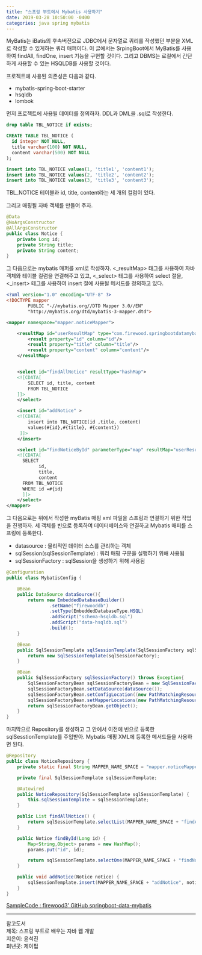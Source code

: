 ```yaml
---
title: "스프링 부트에서 Mybatis 사용하기"
date: 2019-03-28 10:50:00 -0400
categories: java spring mybatis
---
```


MyBatis는 iBatis의 후속버전으로 JDBC에서 문자열로 쿼리를 작성했던 부분을 XML로 작성할 수 있게하는 쿼리 매퍼이다. 이 글에서는 SrpingBoot에서 MyBatis를 사용하여 findAll, findOne, insert 기능을 구현할 것이다. 그리고 DBMS는 로컬에서 간단하게 사용할 수 있는 HSQLDB를 사용할 것이다.

프로젝트에 사용된 의존성은 다음과 같다.
- mybatis-spring-boot-starter
- hsqldb
- lombok

먼저 프로젝트에 사용될 데이터를 정의하자. DDL과 DML을 .sql로 작성한다. 

```sql
drop table TBL_NOTICE if exists;

CREATE TABLE TBL_NOTICE (
  id integer NOT NULL,
  title varchar(100) NOT NULL,
  content varchar(500) NOT NULL
);
```

```sql
insert into TBL_NOTICE values(1, 'title1', 'content1');
insert into TBL_NOTICE values(2, 'title2', 'content2');
insert into TBL_NOTICE values(3, 'title3', 'content3');
```

TBL_NOTICE 테이블과 id, title, content라는 세 개의 컬럼이 있다.

그리고 매핑될 자바 객체를 만들어 주자.

```java
@Data
@NoArgsConstructor
@AllArgsConstructor
public class Notice {
    private Long id;
    private String title;
    private String content;
}
```

그 다음으로는 mybatis 매퍼를 xml로 작성하자. <_resultMap> 태그를 사용하여 자바객체와 테이블 컬럼을 연결해주고 있고, <_select> 테그를 사용하여 select 절을, <_insert> 테그를 사용하여 insert 절에 사용될 메서드를 정의하고 있다.

```xml
<?xml version="1.0" encoding="UTF-8" ?>
<!DOCTYPE mapper
        PUBLIC "-//mybatis.org//DTD Mapper 3.0//EN"
        "http://mybatis.org/dtd/mybatis-3-mapper.dtd">

<mapper namespace="mapper.noticeMapper">

    <resultMap id="userResultMap" type="com.firewood.springbootdatamybatis.notice.Notice">
        <result property="id" column="id"/>
        <result property="title" column="title"/>
        <result property="content" column="content"/>
    </resultMap>


    <select id="findAllNotice" resultType="hashMap">
    <![CDATA[
		SELECT id, title, content
		FROM TBL_NOTICE
	]]>
    </select>

    <insert id="addNotice" >
    <![CDATA[
        insert into TBL_NOTICE(id ,title, content)
        values(#{id},#{title}, #{content})
     ]]>
    </insert>

    <select id="findNoticeById" parameterType="map" resultMap="userResultMap">
    <![CDATA[
      SELECT
            id,
            title,
            content
      FROM TBL_NOTICE
      WHERE id =#{id}
      ]]>
    </select>
</mapper>
```

그 다음으로는 위에서 작성한 myBatis 매핑 xml 파일을 스프링과 연결하기 위한 작업을 진행하자. 세 객체를 빈으로 등록하여 데이터베이스와 연결하고 Mybatis 매퍼를 스프링에 등록한다.
- datasource : 물리적인 데이터 소스를 관리하는 객체 
- sqlSession(sqlSessionTemplate) : 쿼리 매핑 구문을 실행하기 위해 사용됨
- sqlSessionFactory : sqlSession을 생성하기 위해 사용됨

```java
@Configuration
public class MybatisConfig {

    @Bean
    public DataSource dataSource(){
        return new EmbeddedDatabaseBuilder()
                .setName("firewooddb")
                .setType(EmbeddedDatabaseType.HSQL)
                .addScript("schema-hsqldb.sql")
                .addScript("data-hsqldb.sql")
                .build();
    }

    @Bean
    public SqlSessionTemplate sqlSessionTemplate(SqlSessionFactory sqlSessionFactory) {
        return new SqlSessionTemplate(sqlSessionFactory);
    }

    @Bean
    public SqlSessionFactory sqlSessionFactory() throws Exception{
        SqlSessionFactoryBean sqlSessionFactoryBean = new SqlSessionFactoryBean();
        sqlSessionFactoryBean.setDataSource(dataSource());
        sqlSessionFactoryBean.setConfigLocation((new PathMatchingResourcePatternResolver().getResource("classpath:mybatis-config.xml")));
        sqlSessionFactoryBean.setMapperLocations(new PathMatchingResourcePatternResolver().getResources("classpath:mapper/*.xml"));
        return sqlSessionFactoryBean.getObject();
    }
}
```

마지막으로 Repository를 생성하고 그 안에서 이전에 빈으로 등록한 sqlSesstionTemplate를 주입받아. Mybatis 매핑 XML에 등록한 메서드들을 사용하면 된다.

```java
@Repository
public class NoticeRepository {
    private static final String MAPPER_NAME_SPACE = "mapper.noticeMapper.";

    private final SqlSessionTemplate sqlSessionTemplate;

    @Autowired
    public NoticeRepository(SqlSessionTemplate sqlSessionTemplate) {
        this.sqlSessionTemplate = sqlSessionTemplate;
    }

    public List findAllNotice() {
        return sqlSessionTemplate.selectList(MAPPER_NAME_SPACE + "findAllNotice");
    }

    public Notice findById(Long id) {
        Map<String,Object> params = new HashMap();
        params.put("id", id);

        return sqlSessionTemplate.selectOne(MAPPER_NAME_SPACE + "findNoticeById", params);
    }

    public void addNotice(Notice notice) {
        sqlSessionTemplate.insert(MAPPER_NAME_SPACE + "addNotice", notice);
    }
}
```

[SampleCode : firewood3' GitHub springboot-data-mybatis](https://github.com/firewood3/spring/tree/master/spring-boot-data/springboot-data-mybatis)

***

참고도서  
제목: 스프링 부트로 배우는 자바 웹 개발  
지은이: 윤석진  
펴낸곳: 제이펍  

